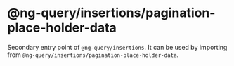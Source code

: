 # @ng-query/insertions/pagination-place-holder-data

Secondary entry point of `@ng-query/insertions`. It can be used by importing from `@ng-query/insertions/pagination-place-holder-data`.
